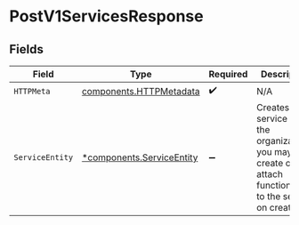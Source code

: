 # PostV1ServicesResponse


## Fields

| Field                                                                                                           | Type                                                                                                            | Required                                                                                                        | Description                                                                                                     |
| --------------------------------------------------------------------------------------------------------------- | --------------------------------------------------------------------------------------------------------------- | --------------------------------------------------------------------------------------------------------------- | --------------------------------------------------------------------------------------------------------------- |
| `HTTPMeta`                                                                                                      | [components.HTTPMetadata](../../models/components/httpmetadata.md)                                              | :heavy_check_mark:                                                                                              | N/A                                                                                                             |
| `ServiceEntity`                                                                                                 | [*components.ServiceEntity](../../models/components/serviceentity.md)                                           | :heavy_minus_sign:                                                                                              | Creates a service for the organization, you may also create or attach functionalities to the service on create. |